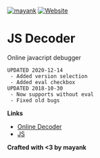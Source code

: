 [![mayank](https://img.shields.io/badge/creator-enkhee--osiris-blue.svg)](https://github.com/enkhee-Osiris) [![Website](https://img.shields.io/website-up-down-green-red/http/shields.io.svg)](http://enkhee-Osiris.github.io/Decoder-JSFuck)

# JS Decoder

Online javacript debugger

```
UPDATED 2020-12-14
 - Added version selection
 - Added eval checkbox
UPDATED 2018-10-30
 - Now supports without eval
 - Fixed old bugs
```

**Links**

- [Online Decoder](http://enkhee-Osiris.github.io/Decoder-JSFuck)
- [JS](http://www.jsfuck.com)

**Crafted with <3 by mayank**
